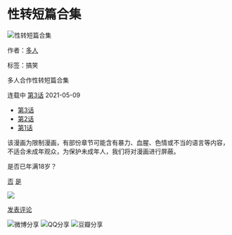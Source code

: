 # 性转短篇合集

![性转短篇合集](https://mhfm6us.cdndm5.com/65/64579/20201121103305_180x240_21.jpg)

作者：[多人](https://www.manhuaren.com/search?title=%e5%a4%9a%e4%ba%ba&language=1&f=2)

标签：搞笑

多人合作性转短篇合集

连载中 [第3话](https://www.manhuaren.com/m1138744/) 2021-05-09

-   [第3话](https://www.manhuaren.com/m1138744/)
-   [第2话](https://www.manhuaren.com/m1081941/)
-   [第1话](https://www.manhuaren.com/m1081853/)

该漫画为限制漫画，有部份章节可能含有暴力、血腥、色情或不当的语言等内容，不适合未成年观众，为保护未成年人，我们将对漫画进行屏蔽。

是否已年满18岁？

[否](javascript:void(0);) [是](javascript:void(0);)

![](https://css122us.cdndm5.com/v202411181654/manhuaren/images/mobile/download-bg-3.png) 

[发表评论](javascript:void(0);) 

![微博分享](https://css122us.cdndm5.com/v202411181654/manhuaren/images/mobile/detail_share_1.png)
![QQ分享](https://css122us.cdndm5.com/v202411181654/manhuaren/images/mobile/detail_share_3.png)
![豆瓣分享](https://css122us.cdndm5.com/v202411181654/manhuaren/images/mobile/detail_share_4.png)
<!-- tcd_original_link https://www.manhuaren.com/manhua-xingzhuanduanpianheji/ -->
